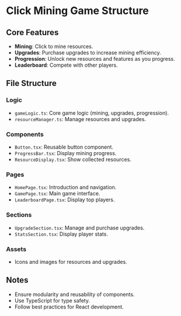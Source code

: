 # Click Mining Game Structure

## Core Features

- **Mining**: Click to mine resources.
- **Upgrades**: Purchase upgrades to increase mining efficiency.
- **Progression**: Unlock new resources and features as you progress.
- **Leaderboard**: Compete with other players.

## File Structure

### Logic

- `gameLogic.ts`: Core game logic (mining, upgrades, progression).
- `resourceManager.ts`: Manage resources and upgrades.

### Components

- `Button.tsx`: Reusable button component.
- `ProgressBar.tsx`: Display mining progress.
- `ResourceDisplay.tsx`: Show collected resources.

### Pages

- `HomePage.tsx`: Introduction and navigation.
- `GamePage.tsx`: Main game interface.
- `LeaderboardPage.tsx`: Display top players.

### Sections

- `UpgradeSection.tsx`: Manage and purchase upgrades.
- `StatsSection.tsx`: Display player stats.

### Assets

- Icons and images for resources and upgrades.

## Notes

- Ensure modularity and reusability of components.
- Use TypeScript for type safety.
- Follow best practices for React development.
